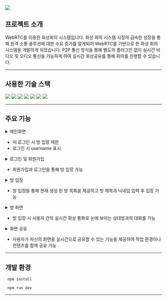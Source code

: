 <img src="https://capsule-render.vercel.app/api?type=waving&color=auto&height=200&section=header&text=WebRTC를%20이용한%20화상회의%20시스템&fontSize=50" />


## 프로젝트 소개
WebRTC를 이용한 화상회의 시스템입니다.
화상 회의 시스템 시장의 급속한 성장을 통해 원격 소통 솔루션에 대한 수요 증가를 알게되어 WebRTC를 기반으로 한 화상 회의 시스템을 개발하게 되었습니다.
P2P 통신 방식을 통해 별도의 플러그인 없이 실시간 비디오 및 오디오 통신을 가능하게 하여 실시간 화상공유를 통해 회의를 진행할 수 있습니다.
* * *


## 사용한 기술	스택
  <img src="https://img.shields.io/badge/WebRTC-333333?style=flat&logo=WebRTC&logoColor=white" />
  <img src="https://img.shields.io/badge/Socket.io-010101?style=flat&logo=Socket.io&logoColor=white" />
	<img src="https://img.shields.io/badge/JavaScript-F7DF1E?style=flat&logo=JavaScript&logoColor=white" />
  <img src="https://img.shields.io/badge/Node.js-5FA04E?style=flat&logo=Node.js&logoColor=white" />
	<img src="https://img.shields.io/badge/HTML5-E34F26?style=flat&logo=HTML5&logoColor=white" />
	<img src="https://img.shields.io/badge/CSS3-1572B6?style=flat&logo=CSS3&logoColor=white" />
  <img src="https://img.shields.io/badge/MySQL-4479A1?style=flat&logo=MySQL&logoColor=white" />

* * *


## 주요 기능
<details>
  <summary>메인화면</summary>
  <img src="https://github.com/dlalstlr12/RealTM/assets/101045853/75791204-b683-4808-9a4f-f07a34059871">   
  
</details>

  - 미 로그인 시 방 입장 제한
  - 로그인 시 username 표시

<details>
  <summary>로그인 및 회원가입</summary>
  <img src="https://github.com/dlalstlr12/RealTM/assets/101045853/90167576-789e-4e39-aace-a2c809864175">   
  
</details>

- 회원가입과 로그인을 통해 방 입장 가능

<details>
  <summary>방 입장</summary>
  <img src="https://github.com/dlalstlr12/RealTM/assets/101045853/c75a73ff-f70e-4848-834f-8bf35eb4af9a">   
  
</details>

- 방 입장을 통해 현재 생성 된 방 목록을 제공하고 방 제목과 닉네임 입력 후 입장 가능

<details>
  <summary>방 화면</summary>
  <img src="https://github.com/dlalstlr12/RealTM/assets/101045853/20af11b0-1673-4f3b-96db-454d36d06f32">   
  
</details>

- 방 입장 시 사용자 간의 실시간 화상 통화로 눈에 보이는 상대방과의 대화를 가능

<details>
  <summary>화면 공유</summary>
  <img src="https://github.com/dlalstlr12/RealTM/assets/101045853/a8876488-a3d3-44db-b5a1-4633be93e038">   
  
</details>

- 사용자가 자신의 화면을 실시간으로 공유할 수 있는 기능을 제공하여 작업 환경이나 컨텐츠를 함께 공유 가능

* * *

## 개발 환경
     npm install
     
     npm run dev
* * *


